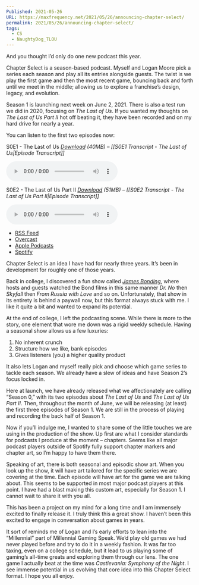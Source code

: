 ```yaml
---
Published: 2021-05-26
URL: https://maxfrequency.net/2021/05/26/announcing-chapter-select/
permalink: 2021/05/26/announcing-chapter-select/
tags:
  - CS
  - NaughtyDog_TLOU
---
```

And you thought I’d only do one new podcast this year.

Chapter Select is a season-based podcast. Myself and Logan Moore pick a series each season and play all its entries alongside guests. The twist is we play the first game and then the most recent game, bouncing back and forth until we meet in the middle; allowing us to explore a franchise’s design, legacy, and evolution.

Season 1 is launching next week on June 2, 2021. There is also a test run we did in 2020, focusing on *The Last of Us*. If you wanted my thoughts on *The Last of Us Part II* hot off beating it, they have been recorded and on my hard drive for nearly a year.

You can listen to the first two episodes now:

S0E1 - The Last of Us
*[Download](https://traffic.libsyn.com/chapterselectpod/CS_S0E1_Final_v3.mp3) (40MB) – [[S0E1 Transcript - The Last of Us|Episode Transcript]]*

<audio controls>
  <source src="https://traffic.libsyn.com/chapterselectpod/CS_S0E1_Final_v3.mp3">
</audio>

S0E2 - The Last of Us Part II
*[Download](https://traffic.libsyn.com/chapterselectpod/CS_S0E2_Final_v3.mp3) (51MB) – [[S0E2 Transcript - The Last of Us Part II|Episode Transcript]]*

<audio controls>
  <source src="https://traffic.libsyn.com/chapterselectpod/CS_S0E2_Final_v3.mp3">
</audio>

- [RSS Feed](https://chapterselectpod.libsyn.com/rss)
- [Overcast](https://overcast.fm/itunes1568777352)
- [Apple Podcasts](https://podcasts.apple.com/us/podcast/chapter-select/id1568777352)
- [Spotify](https://open.spotify.com/show/4f1TLZXbwtSX7uHROe9KlS)

Chapter Select is an idea I have had for nearly three years. It’s been in development for roughly one of those years.

Back in college, I discovered a fun show called *[James Bonding](https://www.earwolf.com/show/james-bonding/)*, where hosts and guests watched the Bond films in this same manner *Dr. No* then *Skyfall* then *From Russia with Love* and so on. Unfortunately, that show in its entirety is behind a paywall now, but this format always stuck with me. I like it quite a bit and wanted to expand its potential.

At the end of college, I left the podcasting scene. While there is more to the story, one element that wore me down was a rigid weekly schedule. Having a seasonal show allows us a few luxuries:

1. No inherent crunch
2. Structure how we like, bank episodes
3. Gives listeners (you) a higher quality product

It also lets Logan and myself really pick and choose which game series to tackle each season. We already have a slew of ideas and have Season 2’s focus locked in.

Here at launch, we have already released what we affectionately are calling “Season 0,” with its two episodes about *The Last of Us* and *The Last of Us Part II*. Then, throughout the month of June, we will be releasing (at least) the first three episodes of Season 1. We are still in the process of playing and recording the back half of Season 1.

Now if you’ll indulge me, I wanted to share some of the little touches we are using in the production of the show. Up first are what I consider standards for podcasts I produce at the moment – chapters. Seems like all major podcast players outside of Spotify fully support chapter markers and chapter art, so I’m happy to have them there.

Speaking of art, there is both seasonal and episodic show art. When you look up the show, it will have art tailored for the specific series we are covering at the time. Each episode will have art for the game we are talking about. This seems to be supported in most major podcast players at this point. I have had a blast making this custom art, especially for Season 1. I cannot wait to share it with you all.

This has been a project on my mind for a long time and I am immensely excited to finally release it. I truly think this a great show. I haven’t been this excited to engage in conversation about games in years.

It sort of reminds me of Logan and I’s early efforts to lean into the “Millennial” part of Millennial Gaming Speak. We’d play old games we had never played before and try to do it in a weekly fashion. It was far too taxing, even on a college schedule, but it lead to us playing some of gaming’s all-time greats and exploring them through our lens. The one game I actually beat at the time was *Castlevania: Symphony of the Night*. I see immense potential in us evolving that core idea into this Chapter Select format. I hope you all enjoy.